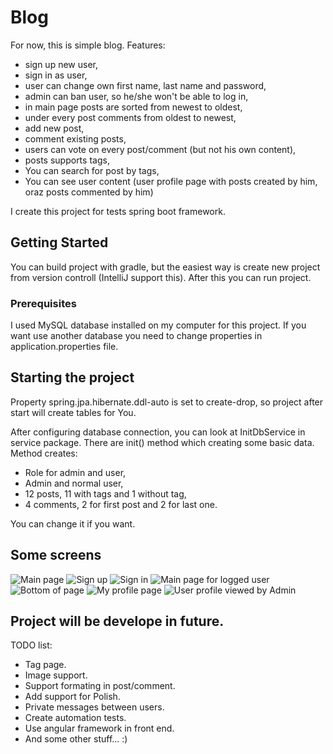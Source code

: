 # Blog

For now, this is simple blog. Features:
* sign up new user,
* sign in as user, 
* user can change own first name, last name and password,
* admin can ban user, so he/she won't be able to log in,
* in main page posts are sorted from newest to oldest,
* under every post comments from oldest to newest,
* add new post,
* comment existing posts,
* users can vote on every post/comment  (but not his own content),
* posts supports tags,
* You can search for post by tags,
* You can see user content (user profile page with posts created by him, oraz posts commented by him)

I create this project for tests spring boot framework. 

## Getting Started

You can build project with gradle, but the easiest way is create new project from version controll (IntelliJ support this). After this you can run project.

### Prerequisites

I used MySQL database installed on my computer for this project. If you want use another database you need to change properties in application.properties file.

## Starting the project

Property spring.jpa.hibernate.ddl-auto is set to create-drop, so project after start will create tables for You. 

After configuring database connection, you can look at InitDbService in service package. There are init() method which creating some basic data. Method creates:
* Role for admin and user,
* Admin and normal user,
* 12 posts, 11 with tags and 1 without tag,
* 4 comments, 2 for first post and 2 for last one.

You can change it if you want.

## Some screens

![Main page](https://preview.ibb.co/mHNB5d/1.png)
![Sign up](https://preview.ibb.co/fCKPQd/2.png)
![Sign in](https://preview.ibb.co/crw4Qd/3.png)
![Main page for logged user](https://preview.ibb.co/g41FWJ/4.png)
![Bottom of page](https://preview.ibb.co/b9G4Qd/5.png)
![My profile page](https://preview.ibb.co/eLndkd/6.png)
![User profile viewed by Admin](https://preview.ibb.co/gH8Jkd/7.png)


## Project will be develope in future. 

TODO list:
* Tag page.
* Image support.
* Support formating in post/comment.
* Add support for Polish.
* Private messages between users.
* Create automation tests.
* Use angular framework in front end.
* And some other stuff... :)


